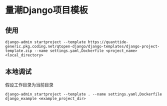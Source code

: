 # 量潮Django项目模板

## 使用

```shell
django-admin startproject --template https://quanttide-generic.pkg.coding.net/qtopen-django/django-templates/django-project-template.zip --name settings.yaml,Dockerfile <project_name> <local_directory> 
```

## 本地调试

假设工作目录为当前目录

```shell
django-admin startproject --template . --name settings.yaml,Dockerfile django_example <example_project_dir>
```
